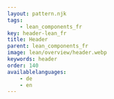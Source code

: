 ```yaml
---
layout: pattern.njk
tags: 
    - lean_components_fr
key: header-lean_fr
title: Header
parent: lean_components_fr
image: lean/overview/header.webp
keywords: header
order: 140
availablelanguages: 
    - de
    - en
---
```

